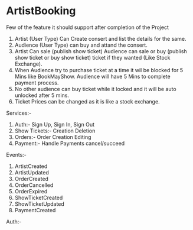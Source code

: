 # ArtistBooking

Few of the feature it should support after completion of the Project

1. Artist (User Type) Can Create consert and list the details for the same.
2. Audience (User Type) can buy and attand the consert.
3. Artist Can sale (publish show ticket) Audience can sale or buy (publish show ticket or buy show ticket) ticket if they wanted (Like Stock Exchange).
4. When Audience try to purchase ticket at a time it wil be blocked for 5 Mins like BookMayShow. Audience will have 5 Mins to complete payment process. 
5. No other audience can buy ticket while it locked and it will be auto unlocked after 5 mins.
6. Ticket Prices can be changed as it is like a stock exchange.


Services:-
 
 1. Auth:- Sign Up, Sign In, Sign Out
 2. Show Tickets:- Creation Deletion
 3. Orders:- Order Creation Editing
 4. Payment:- Handle Payments cancel/succeed

Events:-
 
 1. ArtistCreated
 2. ArtistUpdated
 3. OrderCreated
 4. OrderCancelled
 5. OrderExpired
 6. ShowTicketCreated
 7. ShowTicketUpdated
 8. PaymentCreated
 
 Auth:- 
 





